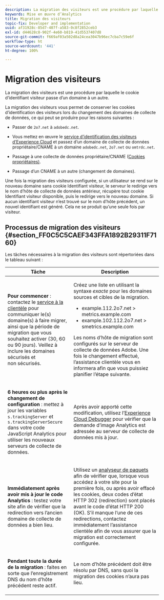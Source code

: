 ```yaml
---
description: La migration des visiteurs est une procédure par laquelle le cookie d’identifiant visiteur passe d’un domaine à un autre.
keywords: Mise en œuvre d’Analytics
title: Migration des visiteurs
topic-fix: Developer and implementation
uuid: af31928c-85d7-407f-a583-0c8f2852ceb3
exl-id: d44628c8-902f-4e60-b819-41d5537407d8
source-git-commit: f669af03a502d8a24cea3047b96ec7cba7c59e6f
workflow-type: ht
source-wordcount: '441'
ht-degree: 100%

---
```


# Migration des visiteurs

La migration des visiteurs est une procédure par laquelle le cookie d’identifiant visiteur passe d’un domaine à un autre.

La migration des visiteurs vous permet de conserver les cookies d’identification des visiteurs lors du changement des domaines de collecte de données, ce qui peut se produire pour les raisons suivantes :

* Passer de `2o7.net` à `adobedc.net`.

* Vous mettez en œuvre le [service dʼidentification des visiteurs dʼExperience Cloud](https://experienceleague.adobe.com/docs/id-service/using/home.html?lang=fr) et passez dʼun domaine de collecte de données propriétaire/CNAME à un domaine `adobedc.net`, `2o7.net` ou `omtrdc.net`.

* Passage à une collecte de données propriétaire/CNAME ([Cookies propriétaires)](https://experienceleague.adobe.com/docs/core-services/interface/ec-cookies/cookies-first-party.html?lang=fr).

* Passage d’un CNAME à un autre (changement de domaines).

Une fois la migration des visiteurs configurée, si un utilisateur se rend sur le nouveau domaine sans cookie Identifiant visiteur, le serveur le redirige vers le nom d’hôte de collecte de données antérieur, récupère tout cookie Identifiant visiteur disponible, puis le redirige vers le nouveau domaine. Si aucun identifiant visiteur n’est trouvé sur le nom d’hôte précédent, un nouvel identifiant est généré. Cela ne se produit qu’une seule fois par visiteur.

## Processus de migration des visiteurs  {#section_FF0C5C5CAEF343FFA1892B29311F7160}

Les tâches nécessaires à la migration des visiteurs sont répertoriées dans le tableau suivant :

<table id="table_7B2535FC3E264216A299686415C6B21C"> 
 <thead> 
  <tr> 
   <th colname="col1" class="entry"> Tâche </th> 
   <th colname="col3" class="entry"> Description </th> 
  </tr> 
 </thead>
 <tbody> 
  <tr> 
   <td colname="col1"> <p> <b>Pour commencer</b> : contactez le <a href="https://helpx.adobe.com/fr/marketing-cloud/contact-support.html"  >service à la clientèle</a> pour communiquer le(s) domaine(s) à faire migrer, ainsi que la période de migration que vous souhaitez activer (30, 60 ou 90 jours). Veillez à inclure les domaines sécurisés et non sécurisés. </p> </td> 
   <td colname="col3"> <p>Créez une liste en utilisant la syntaxe <i>exacte</i> pour les domaines sources et cibles de la migration. </p> 
    <ul id="ul_067EC5C7619141A6BDFBC209C9FD47E2"> 
     <li id="li_0723D948465A49C1871B81207AEDC4DC">example.112.2o7.net &gt; metrics.example.com </li> 
     <li id="li_B0CA15A593BD4AB9802E33A3FF037C7A">example.102.112.2o7.net &gt; smetrics.example.com </li> 
    </ul> <p>Les noms d’hôte de migration sont configurés sur le serveur de collecte de données Adobe. Une fois le changement effectué, l’assistance clientèle vous en informera afin que vous puissiez planifier l’étape suivante. </p> </td> 
  </tr> 
  <tr> 
   <td colname="col1"> <p> <b>6 heures ou plus après le changement de configuration</b> : mettez à jour les variables <code> s.trackingServer</code> et <code> s.trackingServerSecure</code> dans votre code JavaScript Analytics pour utiliser les nouveaux serveurs de collecte de données. </p> </td> 
   <td colname="col3"> <p>Après avoir apporté cette modification, utilisez lʼ<a href="https://experienceleague.adobe.com/docs/debugger/using/experience-cloud-debugger.html?lang=fr">Experience Cloud Debugger</a> pour vérifier que la demande dʼimage Analytics est adressée au serveur de collecte de données mis à jour. </p> </td> 
  </tr> 
  <tr> 
   <td colname="col1"> <p> <b>Immédiatement après avoir mis à jour le code Analytics</b> : testez votre site afin de vérifier que la redirection vers l’ancien domaine de collecte de données a bien lieu. </p> </td> 
   <td colname="col3"> <p>Utilisez un <a href="../implement/validate/packet-monitor.md"> analyseur de paquets</a> afin de vérifier que, lorsque vous accédez à votre site pour la première fois, ou après avoir effacé les cookies, deux codes dʼétat HTTP 302 (redirection) sont placés avant le code dʼétat HTTP 200 (OK). S’il manque l’une de ces redirections, contactez immédiatement l’assistance clientèle afin de vous assurer que la migration est correctement configurée. </p> </td> 
  </tr> 
  <tr> 
   <td colname="col1"> <p> <b>Pendant toute la durée de la migration</b> : faites en sorte que l’enregistrement DNS du nom d’hôte précédent reste actif. </p> </td> 
   <td colname="col3"> <p>Le nom d’hôte précédent doit être résolu par DNS, sans quoi la migration des cookies n’aura pas lieu. </p> </td> 
  </tr> 
 </tbody> 
</table>
